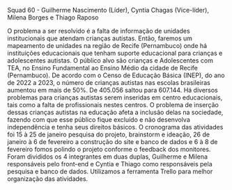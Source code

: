 Squad 60 - Guilherme Nascimento (Líder), Cyntia Chagas (Vice-líder), Milena Borges e Thiago Raposo

O problema a ser resolvido é a falta de informação de unidades institucionais que atendam crianças autistas. Então, faremos um mapeamento de unidades na região de Recife (Pernambuco) onde há instituições educacionais que tenham suporte educacional para crianças e adolescentes autistas.
O público alvo são crianças e Adolescentes com TEA, no Ensino Fundamental ao Ensino Médio da cidade de Recife (Pernambuco).
De acordo com o Censo de Educação Básica (INEP), do ano de 2022 a 2023, o número de crianças autistas nas escolas brasileiras aumentou em mais de 50%. De 405.056 saltou para 607.144. Há diversos problemas para crianças autistas serem inseridas em centro educacionais, tais como a falta de profissionais nestes centros.
O problema de inserção dessas crianças autistas na educação afeta a inclusão delas na sociedade, fazendo com que esse público fique excluído e não desenvolva independência e tenha seus direitos básicos.
O cronograma das atividades foi 15 à 25 de janeiro pesquisa do projeto, brainstorm e ideação, 26 de janeiro à 6 de fevereiro a construção do site e banco de dados e 6 à 8 de fevereiro fomos polindo o projeto conforme o feedback dos monitores.
Foram divididos os 4 integrantes em duas duplas, Guilherme e Milena responsáveis pelo front-end e Cyntia e Thiago como responsáveis pela pesquisa e banco de dados.
Utilizamos a ferramenta Trello para melhor organização das atividades.
